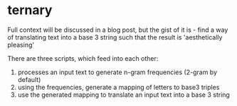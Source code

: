 # ternary

Full context will be discussed in a blog post, but the gist of it is - find a way of translating text into a base 3 string such that the result is 'aesthetically pleasing'

There are three scripts, which feed into each other:
1) processes an input text to generate n-gram frequencies (2-gram by default)
2) using the frequencies, generate a mapping of letters to base3 triples
3) use the generated mapping to translate an input text into a base 3 string
